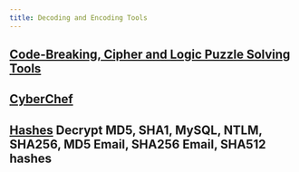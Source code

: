 ```yaml
---
title: Decoding and Encoding Tools
---
```


[Code-Breaking, Cipher and Logic Puzzle Solving Tools](https://www.boxentriq.com/)
---

[CyberChef](https://gchq.github.io/CyberChef/)
---

[Hashes](https://hashes.com/en/decrypt/hash)
Decrypt MD5, SHA1, MySQL, NTLM, SHA256, MD5 Email, SHA256 Email, SHA512 hashes
---
